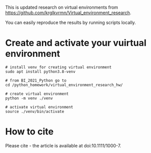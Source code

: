 This is updated research on virtual environments from https://github.com/krglkvrmn/Virtual_environment_research. 

You can easily reproduce the results by running scripts locally. 

# Create and activate your vuirtual environment

```console
# install venv for creating virtual environment
sudo apt install python3.8-venv

# from BI_2021_Python go to 
cd /python_homework/virtual_environment_research_hw/

# create virtual environment
python -m venv ./venv

# activate virtual environment
source ./venv/bin/activate

```

# How to cite
Please cite - the article is available at doi:10.1111/1000-7.
